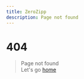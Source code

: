 ```yaml
---
title: ZeroZipp
description: Page not found
---
```

# 404
> Page not found<br>
> Let's go <a href="/">home</a><br>
